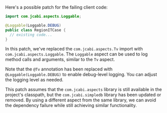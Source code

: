 Here's a possible patch for the failing client code:
```java
import com.jcabi.aspects.Loggable;

@Loggable(Loggable.DEBUG)
public class RegionITCase {
  // existing code...
}
```
In this patch, we've replaced the `com.jcabi.aspects.Tv` import with `com.jcabi.aspects.Loggable`. The `Loggable` aspect can be used to log method calls and arguments, similar to the `Tv` aspect.

Note that the `@Tv` annotation has been replaced with `@Loggable(Loggable.DEBUG)` to enable debug-level logging. You can adjust the logging level as needed.

This patch assumes that the `com.jcabi.aspects` library is still available in the project's classpath, but the `com.jcabi.simpledb` library has been updated or removed. By using a different aspect from the same library, we can avoid the dependency failure while still achieving similar functionality.